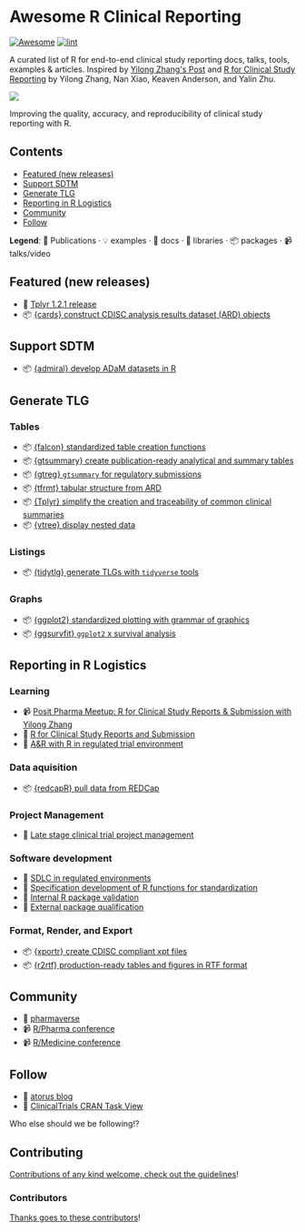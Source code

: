 <!-- title -->
# Awesome R Clinical Reporting

<!--lint ignore no-dead-urls-->

[![Awesome](https://awesome.re/badge.svg)](https://awesome.re) [![lint](https://github.com/hidyverse/awesome-R-clinical-reporting/actions/workflows/lint.yaml/badge.svg)](https://github.com/hidyverse/awesome-R-clinical-reporting/actions/workflows/lint.yaml)

<!-- subtitle -->

A curated list of R for end-to-end clinical study reporting docs, talks, tools, examples & articles. Inspired by [Yilong Zhang's Post](https://www.linkedin.com/posts/yilongzhang_creating-a-validated-environment-for-reproducibility-activity-7044529198165594112-DGf4/) and [R for Clinical Study Reporting](https://github.com/elong0527/r4csr/issues/101) by Yilong Zhang, Nan Xiao, Keaven Anderson, and Yalin Zhu.

<!-- image -->

<a href="https://github.com/sindresorhus/awesome/blob/main/awesome.md" target="_blank" rel="noopener noreferrer"> <img src="https://raw.githubusercontent.com/sindresorhus/awesome/78bde71c34e21954ae2a526fb5e9d3f9be2c0eec/media/logo.svg"/> </a>

<!-- description -->

Improving the quality, accuracy, and reproducibility of clinical study reporting with R.

<!-- TOC -->

## Contents

- [Featured (new releases)](#featured-new-releases)
- [Support SDTM](#support-sdtm)
- [Generate TLG](#generate-tlg)
- [Reporting in R Logistics](#reporting-in-r-logistics)
- [Community](#community)
- [Follow](#follow)

<!-- CONTENT -->

**Legend**: 📝 Publications · 💡 examples · 📖 docs · 🔌 libraries · 📦 packages · 📹 talks/video

## Featured (new releases)

- 📝 [Tplyr 1.2.1 release](https://www.atorusresearch.com/tplyr-1-2-1-release/)
- 📦 [{cards} construct CDISC analysis results dataset (ARD) objects](https://github.com/insightsengineering/cards)

## Support SDTM
- 📦 [{admiral} develop ADaM datasets in R](https://pharmaverse.github.io/admiral/)

## Generate TLG

### Tables 

- 📦 [{falcon} standardized table creation functions](https://pharmaverse.github.io/falcon/)
- 📦 [{gtsummary} create publication-ready analytical and summary tables](https://www.danieldsjoberg.com/gtsummary/)
- 📦 [{gtreg} `gtsummary` for regulatory submissions](https://shannonpileggi.github.io/gtreg/)
- 📦 [{tfrmt} tabular structure from ARD](https://gsk-biostatistics.github.io/tfrmt/)
- 📦 [{Tplyr} simplify the creation and traceability of common clinical summaries](https://atorus-research.github.io/Tplyr/)
- 📦 [{vtree} display nested data](https://nbarrowman.github.io/vtree.html)

### Listings
- 📦 [{tidytlg} generate TLGs with `tidyverse` tools](https://github.com/pharmaverse/tidytlg)
  
### Graphs
- 📦 [{ggplot2} standardized plotting with grammar of graphics](https://github.com/tidyverse/ggplot2)
- 📦 [{ggsurvfit} `ggplot2` x survival analysis](https://github.com/pharmaverse/ggsurvfit)

## Reporting in R Logistics

### Learning 

- 📹 [Posit Pharma Meetup: R for Clinical Study Reports & Submission with Yilong Zhang](<https://www.youtube.com/watch?v=RBVqKi3FV30>)  
- 📖 [R for Clinical Study Reports and Submission](https://r4csr.org/)
- 📝 [A&R with R in regulated trial environment](https://www.pharmasug.org/proceedings/2021/AD/PharmaSUG-2021-AD-079.pdf)  

### Data aquisition
- 📦 [{redcapR} pull data from REDCap](https://ouhscbbmc.github.io/REDCapR/)

### Project Management  

- 📝 [Late stage clinical trial project management](https://www.pharmasug.org/proceedings/2021/SI/PharmaSUG-2021-SI-083.pdf)  
### Software development  

- 📝 [SDLC in regulated environments](https://www.lexjansen.com/phuse-us/2020/tt/TT12.pdf)
- 📝 [Specification development of R functions for standardization](https://www.pharmasug.org/proceedings/2021/SI/PharmaSUG-2021-SI-074.pdf)
- 📝 [Internal R package validation](https://www.pharmasug.org/proceedings/2021/SI/PharmaSUG-2021-SI-084.pdf)
- 📝 [External package qualification](https://www.pharmasug.org/proceedings/2022/SI/PharmaSUG-2022-SI-057.pdf)  

### Format, Render, and Export
- 📦 [{xportr} create CDISC compliant xpt files](https://atorus-research.github.io/xportr/)
- 📦 [{r2rtf} production-ready tables and figures in RTF format](https://merck.github.io/r2rtf/index.html)  

## Community

- 📖 [pharmaverse](https://pharmaverse.org/)
- 📹 [R/Pharma conference](https://rinpharma.com/)
- 📹 [R/Medicine conference](https://events.linuxfoundation.org/r-medicine/)

<!-- END CONTENT -->

## Follow

<!-- list people worth following on social sites (Twitter, LinkedIn, GitHub, YouTube etc.) -->
- 📝 [atorus blog](https://www.atorusresearch.com/atorus-blog/)  
- 📖 [ClinicalTrials CRAN Task View](https://github.com/cran-task-views/ClinicalTrials)  

Who else should we be following!?

## Contributing

[Contributions of any kind welcome, check out the guidelines](contributing.md)!

### Contributors

[Thanks goes to these contributors](https://github.com/hidyverse/awesome-R-clinical-reporting/graphs/contributors)!
